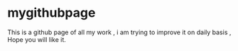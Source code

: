 # mygithubpage
This is a github page of all my work , i am trying  to improve it on daily basis , Hope you will like it.
